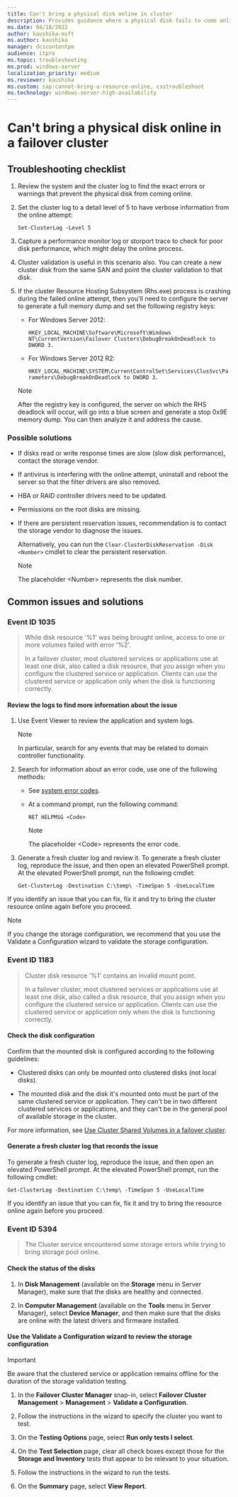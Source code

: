 ```yaml
---
title: Can't bring a physical disk online in cluster
description: Provides guidance where a physical disk fails to come online in a Windows-based failover cluster.
ms.date: 04/18/2022
author: kaushika-msft
ms.author: kaushika
manager: dcscontentpm
audience: itpro
ms.topic: troubleshooting
ms.prod: windows-server
localization_priority: medium
ms.reviewer: kaushika
ms.custom: sap:cannot-bring-a-resource-online, csstroubleshoot
ms.technology: windows-server-high-availability
---
```

# Can't bring a physical disk online in a failover cluster

## Troubleshooting checklist

1. Review the system and the cluster log to find the exact errors or warnings that prevent the physical disk from coming online.

2. Set the cluster log to a detail level of 5 to have verbose information from the online attempt:

   `Set-ClusterLog -Level 5`

3. Capture a performance monitor log or storport trace to check for poor disk performance, which might delay the online process.

4. Cluster validation is useful in this scenario also. You can create a new cluster disk from the same SAN and point the cluster validation to that disk.

5. If the cluster Resource Hosting Subsystem (Rhs.exe) process is crashing during the failed online attempt, then you'll need to configure the server to generate a full memory dump and set the following registry keys:

   - For Windows Server 2012:

     `HKEY_LOCAL_MACHINE\Software\Microsoft\Windows NT\CurrentVersion\Failover Clusters\DebugBreakOnDeadlock to DWORD 3.`

   - For Windows Server 2012 R2:

     `HKEY_LOCAL_MACHINE\SYSTEM\CurrentControlSet\Services\ClusSvc\Parameters\DebugBreakOnDeadlock to DWORD 3.`

   > [!NOTE]
   > After the registry key is configured, the server on which the RHS deadlock will occur, will go into a blue screen and generate a stop 0x9E memory dump. You can then analyze it and address the cause.

### Possible solutions

- If disks read or write response times are slow (slow disk performance), contact the storage vendor.

- If antivirus is interfering with the online attempt, uninstall and reboot the server so that the filter drivers are also removed.

- HBA or RAID controller drivers need to be updated.

- Permissions on the root disks are missing.

- If there are persistent reservation issues, recommendation is to contact the storage vendor to diagnose the issues.

   Alternatively, you can run the `Clear-ClusterDiskReservation -Disk <Number>` cmdlet to clear the persistent reservation.

   > [!NOTE]
   > The placeholder \<Number> represents the disk number.

## Common issues and solutions

### Event ID 1035

> While disk resource '%1' was being brought online, access to one or more volumes failed with error '%2'.
>
> In a failover cluster, most clustered services or applications use at least one disk, also called a disk resource, that you assign when you configure the clustered service or application. Clients can use the clustered service or application only when the disk is functioning correctly.

#### Review the logs to find more information about the issue

1. Use Event Viewer to review the application and system logs.

   > [!NOTE]
   > In particular, search for any events that may be related to domain controller functionality.

2. Search for information about an error code, use one of the following methods:

   - See [system error codes](/windows/win32/debug/system-error-codes).

   - At a command prompt, run the following command:

     ```console
     NET HELPMSG <Code>
     ```

     > [!NOTE]
     > The placeholder \<Code> represents the error code.

3. Generate a fresh cluster log and review it. To generate a fresh cluster log, reproduce the issue, and then open an elevated PowerShell prompt. At the elevated PowerShell prompt, run the following cmdlet:

   `Get-ClusterLog -Destination C:\temp\ -TimeSpan 5 -UseLocalTime`

If you identify an issue that you can fix, fix it and try to bring the cluster resource online again before you proceed.

> [!NOTE]
> If you change the storage configuration, we recommend that you use the Validate a Configuration wizard to validate the storage configuration.

### Event ID 1183

> Cluster disk resource '%1' contains an invalid mount point.
>
> In a failover cluster, most clustered services or applications use at least one disk, also called a disk resource, that you assign when you configure the clustered service or application. Clients can use the clustered service or application only when the disk is functioning correctly.

#### Check the disk configuration

Confirm that the mounted disk is configured according to the following guidelines:

- Clustered disks can only be mounted onto clustered disks (not local disks).

- The mounted disk and the disk it's mounted onto must be part of the same clustered service or application. They can't be in two different clustered services or applications, and they can't be in the general pool of available storage in the cluster.

For more information, see [Use Cluster Shared Volumes in a failover cluster](/windows-server/failover-clustering/failover-cluster-csvs).

#### Generate a fresh cluster log that records the issue

To generate a fresh cluster log, reproduce the issue, and then open an elevated PowerShell prompt. At the elevated PowerShell prompt, run the following cmdlet:

`Get-ClusterLog -Destination C:\temp\ -TimeSpan 5 -UseLocalTime`

If you identify an issue that you can fix, fix it and try to bring the resource online again before you proceed.

### Event ID 5394

> The Cluster service encountered some storage errors while trying to bring storage pool online.

#### Check the status of the disks

1. In **Disk Management** (available on the **Storage** menu in Server Manager), make sure that the disks are healthy and connected.

2. In **Computer Management** (available on the **Tools** menu in Server Manager), select **Device Manager**, and then make sure that the disks are online with the latest drivers and firmware installed.

#### Use the Validate a Configuration wizard to review the storage configuration

> [!IMPORTANT]
> Be aware that the clustered service or application remains offline for the duration of the storage validation testing.

1. In the **Failover Cluster Manager** snap-in, select **Failover Cluster Management** > **Management** > **Validate a Configuration**.

2. Follow the instructions in the wizard to specify the cluster you want to test.

3. On the **Testing Options** page, select **Run only tests I select**.

4. On the **Test Selection** page, clear all check boxes except those for the **Storage and Inventory** tests that appear to be relevant to your situation.

5. Follow the instructions in the wizard to run the tests.

6. On the **Summary** page, select **View Report**.
